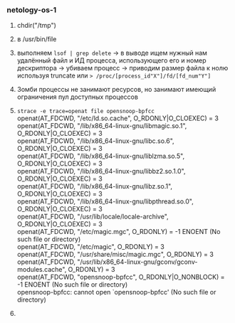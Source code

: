 ### netology-os-1

1. chdir("/tmp")  

2. в /usr/bin/file

3. выполняем `lsof | grep delete` → в выводе ищем нужный нам удалённый файл и ИД процесса, использующего его и номер дескриптора → убиваем процесс → приводим размер файла к нолю используя truncate или `> /proc/[process_id"X"]/fd/[fd_num"Y"]`  
   

4. Зомби процессы не занимают ресурсов, но занимают имеющий ограничения пул доступных процессов  
  
5. `strace -e trace=openat file opensnoop-bpfcc`  
openat(AT_FDCWD, "/etc/ld.so.cache", O_RDONLY|O_CLOEXEC) = 3  
openat(AT_FDCWD, "/lib/x86_64-linux-gnu/libmagic.so.1", O_RDONLY|O_CLOEXEC) = 3  
openat(AT_FDCWD, "/lib/x86_64-linux-gnu/libc.so.6", O_RDONLY|O_CLOEXEC) = 3  
openat(AT_FDCWD, "/lib/x86_64-linux-gnu/liblzma.so.5", O_RDONLY|O_CLOEXEC) = 3  
openat(AT_FDCWD, "/lib/x86_64-linux-gnu/libbz2.so.1.0", O_RDONLY|O_CLOEXEC) = 3  
openat(AT_FDCWD, "/lib/x86_64-linux-gnu/libz.so.1", O_RDONLY|O_CLOEXEC) = 3  
openat(AT_FDCWD, "/lib/x86_64-linux-gnu/libpthread.so.0", O_RDONLY|O_CLOEXEC) = 3  
openat(AT_FDCWD, "/usr/lib/locale/locale-archive", O_RDONLY|O_CLOEXEC) = 3  
openat(AT_FDCWD, "/etc/magic.mgc", O_RDONLY) = -1 ENOENT (No such file or directory)  
openat(AT_FDCWD, "/etc/magic", O_RDONLY) = 3  
openat(AT_FDCWD, "/usr/share/misc/magic.mgc", O_RDONLY) = 3  
openat(AT_FDCWD, "/usr/lib/x86_64-linux-gnu/gconv/gconv-modules.cache", O_RDONLY) = 3  
openat(AT_FDCWD, "opensnoop-bpfcc", O_RDONLY|O_NONBLOCK) = -1 ENOENT (No such file or directory)  
opensnoop-bpfcc: cannot open `opensnoop-bpfcc' (No such file or directory)  

6. 
  
